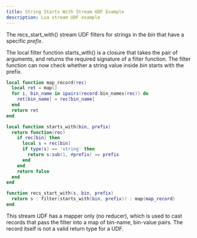 ```yaml
---
title: String Starts With Stream UDF Example
description: Lua stream UDF example
---
```


The recs\_start\_with() stream UDF filters for strings in the _bin_ that have a specific _prefix_.

The local filter function starts\_with() is a closure that takes the pair of
arguments, and returns the required signature of a filter function. The filter
function can now check whether a string value inside _bin_ starts with the
prefix.


```lua
local function map_record(rec)
  local ret = map()
  for i, bin_name in ipairs(record.bin_names(rec)) do
    ret[bin_name] = rec[bin_name]
  end
  return ret
end

local function starts_with(bin, prefix)
  return function(rec)
    if rec[bin] then
      local s = rec[bin]
      if type(s) == 'string' then
        return s:sub(1, #prefix) == prefix
      end
    end
    return false
  end
end

function recs_start_with(s, bin, prefix)
  return s : filter(starts_with(bin, prefix)) : map(map_record)
end
```

This stream UDF has a mapper only (no reducer), which is used to cast records that
pass the filter into a map of bin-name, bin-value pairs. The record itself is not
a valid return type for a UDF.

